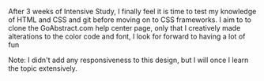 After 3 weeks of Intensive Study, I finally feel it is time to test my knowledge of HTML and CSS and git before moving on to CSS frameworks.
I aim to to clone the GoAbstract.com help center page, only that I creatively made alterations to the color code and font, I look for forward to having a lot of fun

Note: I didn't add any responsiveness to this design, but I will once I learn the topic extensively.